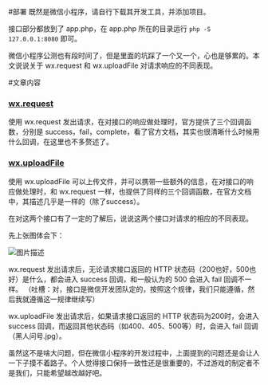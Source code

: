 #部署
既然是微信小程序，请自行下载其开发工具，并添加项目。

接口部分都放到了 app.php，在 app.php 所在的目录运行 `php -S 127.0.0.1:8080` 即可。

微信小程序公测也有段时间了，但是里面的坑踩了一个又一个，心也是够累的。本文说说关于 wx.request 和 wx.uploadFile 对请求响应的不同表现。

#文章内容

### [wx.request][1]
使用 wx.request 发出请求，在对接口的响应做处理时，官方提供了三个回调函数，分别是 success，fail，complete，看了官方文档，其实也很清晰什么时候用什么回调，在这里也不多赘述了。

### [wx.uploadFile][2]
使用 wx.uploadFile 可以上传文件，并可以携带一些额外的信息，在对接口的响应做处理时，和 wx.request 一样，也提供了同样的三个回调函数，在官方文档中，其描述几乎是一样的（除了success）。

在对这两个接口有了一定的了解后，说说这两个接口对请求的相应的不同表现。

先上张图体会下：

![图片描述][3]

wx.request 发出请求后，无论请求接口返回的 HTTP 状态码（200也好，500也好）是什么，都会进入 success 回调，和一般认为的 500 会进入 fail 回调不一样。
（吐槽：对，接口是微信开发团队定的，按照这个规律，我们只能遵循，然后我就遵循这一规律继续写）

wx.uploadFile 发出请求后，如果请求接口返回的 HTTP 状态码为200时，会进入 success 回调，而返回其他状态码（如400、405、500等）时，会进入 fail 回调（黑人问号.jpg）。

虽然这不是啥大问题，但在微信小程序的开发过程中，上面提到的问题还是会让人一下子摸不着路子。个人觉得接口保持一致性还是很重要的，不过游戏的制定者不是我们，只能希望越改越好吧。

  [1]: https://mp.weixin.qq.com/debug/wxadoc/dev/api/network-request.html
  [2]: https://mp.weixin.qq.com/debug/wxadoc/dev/api/network-file.html#wxuploadfileobject
  [3]: https://sfault-image.b0.upaiyun.com/390/440/3904405494-5836936ab082b_articlex